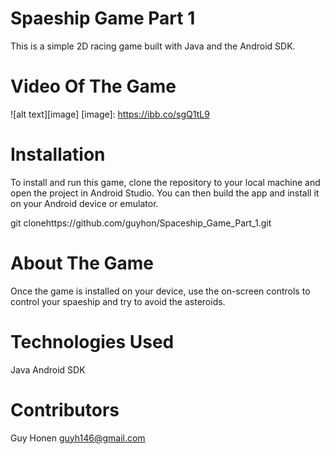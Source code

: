 # Spaeship Game Part 1
  This is a simple 2D racing game built with Java and the Android SDK.
  

# Video Of The Game
  ![alt text][image]
  [image]: https://ibb.co/sgQ1tL9
  

# Installation
  To install and run this game, clone the repository to your local machine and open the project in Android Studio. You can then build the app and install it on your      Android device or emulator.

  git clonehttps://github.com/guyhon/Spaceship_Game_Part_1.git

# About The Game
  Once the game is installed on your device,  use the on-screen controls to control your spaeship and try to avoid the asteroids. 

# Technologies Used
  Java
  Android SDK

# Contributors
  Guy Honen guyh146@gmail.com
